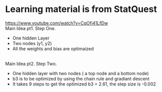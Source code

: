 # Learning material is from StatQuest <br>
https://www.youtube.com/watch?v=CqOfi41LfDw
<br> Main Idea pt1. Step One. <br>
- One hidden Layer
- Two nodes (y1, y2)
- All the weights and bias are optimaized

<br> Main Idea pt2. Step Two. <br>
- One hidden layer with two nodes ( a top node and a bottom node)
- b3 is to be optimized by using the chain rule and gradiant descent
- It takes 9 steps to get the optimized b3 = 2.61, the step size is -0.002
